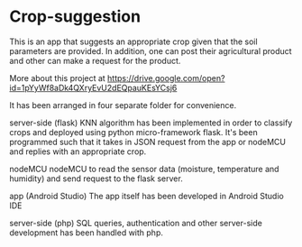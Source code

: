 # Crop-suggestion
This is an app that suggests an appropriate crop given that the soil parameters are provided. In addition, one can post their agricultural product and other can make a request for the product.

More about this project at https://drive.google.com/open?id=1pYyWf8aDk4QXryEvU2dEQpauKEsYCsj6


It has been arranged in four separate folder for convenience.

server-side (flask)
  KNN algorithm has been implemented in order to classify crops and deployed using python micro-framework flask. It's been programmed 
  such that it takes in JSON request from the app or nodeMCU and replies with an appropriate crop.
  
nodeMCU
  nodeMCU to read the sensor data (moisture, temperature and humidity) and send request to the flask server.
  
app (Android Studio)
  The app itself has been developed in Android Studio IDE
  
server-side (php)
  SQL queries, authentication and other server-side development has been handled with php.
